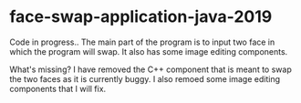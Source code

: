 # face-swap-application-java-2019
Code in progress..
The main part of the program is to input two face in which the program will swap. It also has some image editing components.

What's missing? 
I have removed the C++ component that is meant to swap the two faces as it is currently buggy. I also remoed some image editing components that I will fix.
